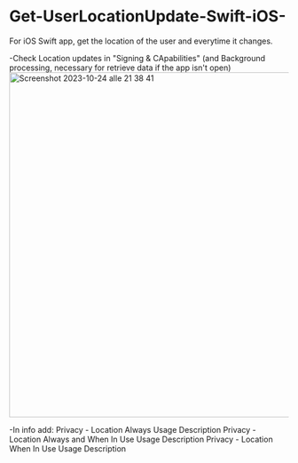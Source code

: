 # Get-UserLocationUpdate-Swift-iOS-

For iOS Swift app, get the location of the user and everytime it changes.

-Check Location updates in "Signing & CApabilities" (and Background processing, necessary for retrieve data if the app isn't open)
<img width="621" alt="Screenshot 2023-10-24 alle 21 38 41" src="https://github.com/Duss02/Get-UserLocationUpdate-Swift-iOS-/assets/87281404/33c29e5e-abde-4205-8fda-59e205fd16c3">

-In info add:
  Privacy - Location Always Usage Description
  Privacy - Location Always and When In Use Usage Description
  Privacy - Location When In Use Usage Description
 
